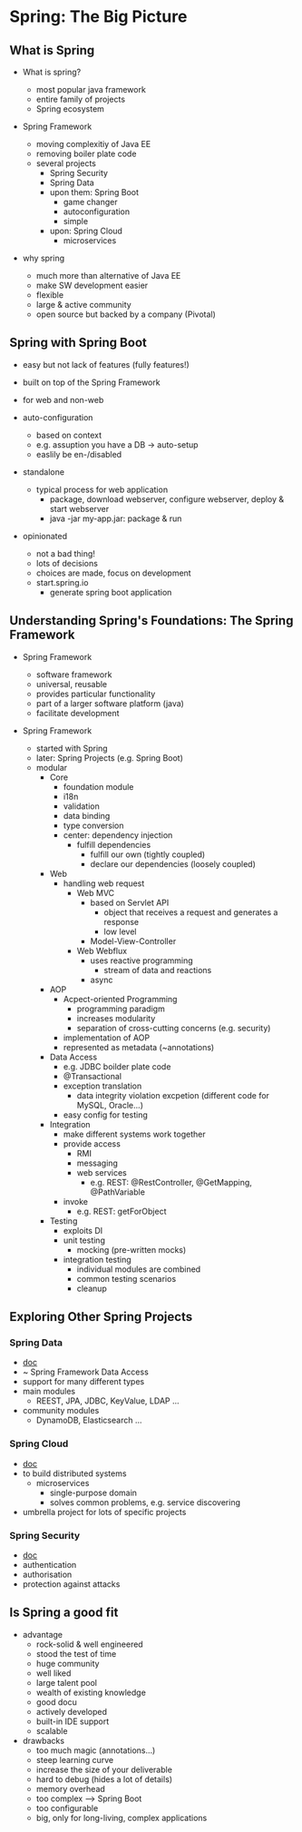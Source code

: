 # Spring: The Big Picture

## What is Spring

- What is spring?
  - most popular java framework
  - entire family of projects
  - Spring ecosystem

- Spring Framework
  - moving complexitiy of Java EE
  - removing boiler plate code
  - several projects
    - Spring Security
    - Spring Data
    - upon them: Spring Boot
      - game changer
      - autoconfiguration
      - simple
    - upon: Spring Cloud
      - microservices

- why spring
  - much more than alternative of Java EE
  - make SW development easier
  - flexible
  - large & active community
  - open source but backed by a company (Pivotal)

## Spring with Spring Boot

- easy but not lack of features (fully features!)
- built on top of the Spring Framework
- for web and non-web

- auto-configuration
  - based on context
  - e.g. assuption you have a DB -> auto-setup
  - easlily be en-/disabled
- standalone
  - typical process for web application
    - package, download webserver, configure webserver, deploy & start webserver
    - java -jar my-app.jar: package & run
- opinionated
  - not a bad thing!
  - lots of decisions
  - choices are made, focus on development
  - start.spring.io
    - generate spring boot application

## Understanding Spring's Foundations: The Spring Framework

- Spring Framework
  - software framework
  - universal, reusable
  - provides particular functionality
  - part of a larger software platform (java)
  - facilitate development

- Spring Framework
  - started with Spring
  - later: Spring Projects (e.g. Spring Boot)
  - modular
    - Core
      - foundation module
      - i18n
      - validation
      - data binding
      - type conversion
      - center: dependency injection
        - fulfill dependencies
          - fulfill our own (tightly coupled)
          - declare our dependencies (loosely coupled)
    - Web
      - handling web request
        - Web MVC
          - based on Servlet API
            - object that receives a request and generates a response
            - low level
          - Model-View-Controller
        - Web Webflux
          - uses reactive programming
            - stream of data and reactions
          - async
    - AOP
      - Acpect-oriented Programming
        - programming paradigm
        - increases modularity
        - separation of cross-cutting concerns (e.g. security)
      - implementation of AOP
      - represented as metadata (~annotations)
    - Data Access
      - e.g. JDBC boilder plate code
      - @Transactional
      - exception translation
        - data integrity violation excpetion (different code for MySQL, Oracle...)
      - easy config for testing
    - Integration
      - make different systems work together
      - provide access
        - RMI
        - messaging
        - web services
          - e.g. REST: @RestController, @GetMapping, @PathVariable
      - invoke
        - e.g. REST: getForObject
    - Testing
      - exploits DI
      - unit testing
        - mocking (pre-written mocks)
      - integration testing
        - individual modules are combined
        - common testing scenarios
        - cleanup

## Exploring Other Spring Projects

### Spring Data

- [doc](https://spring.io/projects/spring-data)
- ~ Spring Framework Data Access
- support for many different types
- main modules
  - REEST, JPA, JDBC, KeyValue, LDAP ...
- community modules
  - DynamoDB, Elasticsearch ...

### Spring Cloud

- [doc](https://spring.io/projects/spring-cloud)
- to build distributed systems
  - microservices
    - single-purpose domain
    - solves common problems, e.g. service discovering
- umbrella project for lots of specific projects

### Spring Security

- [doc](https://spring.io/projects/spring-security)
- authentication
- authorisation
- protection against attacks

## Is Spring a good fit

- advantage
  - rock-solid & well engineered
  - stood the test of time
  - huge community
  - well liked
  - large talent pool
  - wealth of existing knowledge
  - good docu
  - actively developed
  - built-in IDE support
  - scalable
- drawbacks
  - too much magic (annotations...)
  - steep learning curve
  - increase the size of your deliverable
  - hard to debug (hides a lot of details)
  - memory overhead
  - too complex --> Spring Boot
  - too configurable
  - big, only for long-living, complex applications
